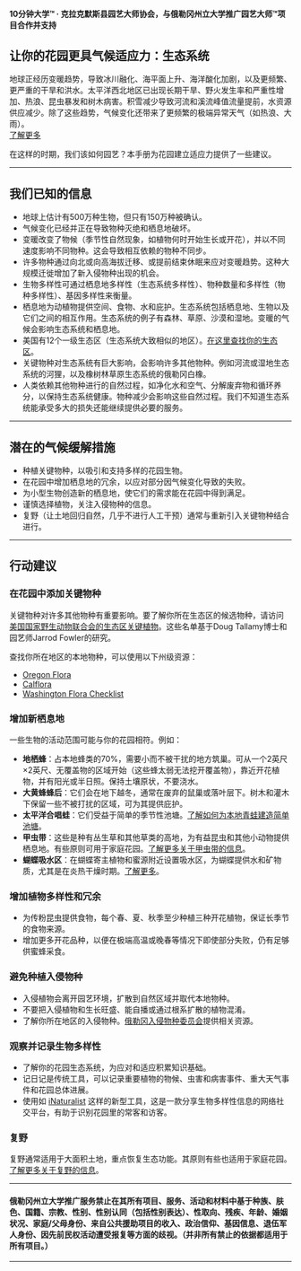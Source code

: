 #### 10分钟大学™ · 克拉克默斯县园艺大师协会，与俄勒冈州立大学推广园艺大师™项目合作并支持

## 让你的花园更具气候适应力：生态系统

地球正经历变暖趋势，导致冰川融化、海平面上升、海洋酸化加剧，以及更频繁、更严重的干旱和洪水。太平洋西北地区已出现长期干旱、野火发生率和严重性增加、热浪、昆虫暴发和树木病害。积雪减少导致河流和溪流峰值流量提前，水资源供应减少。除了这些趋势，气候变化还带来了更频繁的极端异常天气（如热浪、大雨）。  
[了解更多](https://blogs.oregonstate.edu/occri/oregon-climate-assessments/)

在这样的时期，我们该如何园艺？本手册为花园建立适应力提供了一些建议。

---

## 我们已知的信息

- 地球上估计有500万种生物，但只有150万种被确认。
- 气候变化已经并正在导致物种灭绝和栖息地破坏。
- 变暖改变了物候（季节性自然现象，如植物何时开始生长或开花），并以不同速度影响不同物种。这会导致相互依赖的物种不同步。
- 许多物种通过向北或向高海拔迁移、或提前结束休眠来应对变暖趋势。这种大规模迁徙增加了新入侵物种出现的机会。
- 生物多样性可通过栖息地多样性（生态系统多样性）、物种数量和多样性（物种多样性）、基因多样性来衡量。
- 栖息地为动植物提供空间、食物、水和庇护。生态系统包括栖息地、生物以及它们之间的相互作用。生态系统的例子有森林、草原、沙漠和湿地。变暖的气候会影响生态系统和栖息地。
- 美国有12个一级生态区（生态系统大致相似的地区）。[在这里查找你的生态区](https://www.epa.gov/eco-research/ecoregions)。
- 关键物种对生态系统有巨大影响，会影响许多其他物种。例如河流或湿地生态系统的河狸，以及橡树林草原生态系统的俄勒冈白橡。
- 人类依赖其他物种进行的自然过程，如净化水和空气、分解废弃物和循环养分，以保持生态系统健康。物种减少会影响这些自然过程。我们不知道生态系统能承受多大的损失还能继续提供必要的服务。

---

## 潜在的气候缓解措施

- 种植关键物种，以吸引和支持多样的花园生物。
- 在花园中增加栖息地的冗余，以应对部分因气候变化导致的失败。
- 为小型生物创造新的栖息地，使它们的需求能在花园中得到满足。
- 谨慎选择植物，关注入侵物种的信息。
- 复野（让土地回归自然，几乎不进行人工干预）通常与重新引入关键物种结合进行。

---

## 行动建议

### 在花园中添加关键物种

关键物种对许多其他物种有重要影响。要了解你所在生态区的候选物种，请访问 [美国国家野生动物联合会的生态区关键植物](https://www.nwf.org/Garden-for-Wildlife/About/Native-Plants/keystone-plants-by-ecoregion)。这些名单基于Doug Tallamy博士和园艺师Jarrod Fowler的研究。

查找你所在地区的本地物种，可以使用以下州级资源：

- [Oregon Flora](https://oregonflora.org/)
- [Calflora](https://www.calflora.org/)
- [Washington Flora Checklist](https://burkeherbarium.org/waflora/checklist.php?Category=Endemic)

### 增加新栖息地

一些生物的活动范围可能与你的花园相符。例如：

- **地栖蜂**：占本地蜂类的70%，需要小而不被干扰的地方筑巢。可从一个2英尺×2英尺、无覆盖物的区域开始（这些蜂太弱无法挖开覆盖物），靠近开花植物，并有阳光或半日照。保持土壤原状，不要浇水。
- **大黄蜂蜂后**：它们会在地下越冬，通常在废弃的鼠巢或落叶层下。树木和灌木下保留一些不被打扰的区域，可为其提供庇护。
- **太平洋合唱蛙**：它们受益于简单的季节性池塘。[了解如何为本地青蛙建造简单池塘](https://extension.oregonstate.edu/news/how-build-simple-pond-native-frogs)。
- **甲虫带**：这些是种有丛生草和其他草类的高地，为有益昆虫和其他小动物提供栖息地。有些原则可用于家庭花园。[了解更多关于甲虫带的信息](http://oregonipm.ippc.orst.edu/Agroecology/NEW_BEETLE_BANK_1.pdf)。
- **蝴蝶吸水区**：在蝴蝶寄主植物和蜜源附近设置吸水区，为蝴蝶提供水和矿物质，尤其是在炎热干燥时期。[了解更多](https://www.nwf.org/-/media/Documents/PDFs/Garden-for-Wildlife/Tip-Sheets/Water-Butterfly-Gardens)。

### 增加植物多样性和冗余

- 为传粉昆虫提供食物，每个春、夏、秋季至少种植三种开花植物，保证长季节的食物来源。
- 增加更多开花品种，以便在极端高温或晚春等情况下即使部分失败，仍有足够供蜜蜂采食。

### 避免种植入侵物种

- 入侵植物会离开园艺环境，扩散到自然区域并取代本地物种。
- 不要把入侵植物和生长旺盛、能自播或通过根系扩散的植物混淆。
- 了解你所在地区的入侵物种。[俄勒冈入侵物种委员会](https://www.oregoninvasivespeciescouncil.org/infohub)提供相关资源。

### 观察并记录生物多样性

- 了解你的花园生态系统，为应对和适应积累知识基础。
- 记日记是传统工具，可以记录重要植物的物候、虫害和病害事件、重大天气事件和花园总体进展。
- 使用如 [iNaturalist](https://www.inaturalist.org) 这样的新型工具，这是一款分享生物多样性信息的网络社交平台，有助于识别花园里的常客和访客。

### 复野

复野通常适用于大面积土地，重点恢复生态功能。其原则有些也适用于家庭花园。[了解更多关于复野的信息](https://www.iucn.org/resources/issues-brief/benefits-and-risks-rewilding)。

---

#### 俄勒冈州立大学推广服务禁止在其所有项目、服务、活动和材料中基于种族、肤色、国籍、宗教、性别、性别认同（包括性别表达）、性取向、残疾、年龄、婚姻状况、家庭/父母身份、来自公共援助项目的收入、政治信仰、基因信息、退伍军人身份、因先前民权活动遭受报复等方面的歧视。（并非所有禁止的依据都适用于所有项目。）
---
